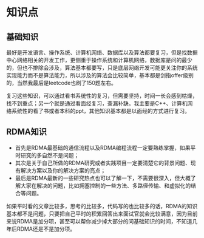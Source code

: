 # 知识点

## 基础知识

最好是开发语言、操作系统、计算机网络、数据库以及算法都要复习，但是找数据中心网络相关的开发工作，更侧重于操作系统和计算机网络，数据库是问的最少的，但也不排除会涉及，算法基本都要写，只是底层网络开发可能更关注你的系统实现能力而不是算法能力，所以涉及的算法会比较简单，基本都是剑指offer级别的，当然我最后是leetcode也刷了150题左右。

复习这些知识，可以通过看书系统性的复习，但需要坚持，时间一长会感到枯燥，找不到重点；另一个就是通过看面经复习，查漏补缺。我主要是C++、计算机网络系统性的看了书或者本科的ppt，其他知识基本都是以面经的方式进行复习。

## RDMA知识

- 首先是RDMA最基础的通信流程以及RDMA编程流程一定要熟练掌握，如果平时研究的多自然不是问题；
- 其次是关于自己所做的RDMA研究或者实践项目一定要清楚它的背景问题、现有解决方案以及你的解决方案的亮点；
- 最后是RDMA最新的一些研究热点也可以了解一下，不需要很深入，但大概了解大家在解决的问题，比如拥塞控制的一些方法、多路径传输、和虚拟化的结合等问题。

如果平时看的文章比较多，思考的比较多，代码写的也比较多的话，RDMA的知识基本都不是问题，只要把自己平时的积累回答出来面试官就会比较满意，因为目前来说RDMA是加分项，甚至可以帮你减少掉大部分的问基础知识的时间，不知道几年后RDMA还是不是加分项。